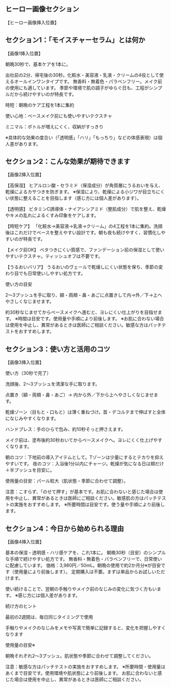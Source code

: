## ヒーロー画像セクション

【ヒーロー画像挿入位置】

## セクション1：「モイスチャーセラム」とは何か

【画像1挿入位置】

朝晩30秒で、基本ケアを1本に。

出社前の2分、帰宅後の30秒。化粧水・美容液・乳液・クリームの4役として使えるオールインワンタイプです。
無香料・無着色・パラベンフリー。メイク前の使用にも適しています。
季節や環境で肌の調子がゆらぐ日も、工程がシンプルだから続けやすいのが特長です。

時短：朝晩のケア工程を1本に集約

使い心地：ベースメイク前にも使いやすいテクスチャ

ミニマル：ボトルが増えにくく、収納がすっきり

※具体的な効果の度合い（「透明感」「ハリ」「もっちり」などの体感表現）は個人差があります。

## セクション2：こんな効果が期待できます

【画像2挿入位置】

【高保湿】
ヒアルロン酸・セラミド（保湿成分）が角質層にうるおいを与え、乾燥によるカサつきを防ぎます。
※保湿により、乾燥による小ジワが目立ちにくい状態に整えることを目指します（感じ方には個人差があります）。

【透明感】
ビタミンC誘導体・ナイアシンアミド（整肌成分）で肌を整え、乾燥やキメの乱れによるくすみ印象をケアします。

【時短ケア】
「化粧水→美容液→乳液→クリーム」の4工程を1本に集約。洗顔後はこれだけでベースを整えやすい設計です。朝も夜も続けやすく、習慣化しやすいのが特長です。

【メイク前OK】
ベタつきにくい質感で、ファンデーション前の保湿として使いやすいテクスチャ。ティッシュオフは不要です。

【うるおいバリア】
うるおいのヴェールで乾燥しにくい状態を保ち、季節の変わり目でも日常使いしやすい処方です。

使い方の目安

2〜3プッシュを手に取り、額・両頬・鼻・あごに点置きして内→外／下→上へやさしくなじませます。

約30秒なじませてからベースメイクへ進むと、ヨレにくい仕上がりを目指せます。
※時間は目安です。使用量や手順により前後します。
※お肌に合わない場合は使用を中止し、異常があるときは医師にご相談ください。敏感な方はパッチテストをおすすめします。

## セクション3：使い方と活用のコツ

【画像3挿入位置】

使い方（30秒で完了）

洗顔後、2〜3プッシュを清潔な手に取ります。

点置き（額・両頬・鼻・あご）→ 内から外／下から上へやさしくなじませます。

乾燥ゾーン（目もと・口もと）は薄く重ねづけ。首・デコルテまで伸ばすと全体になじみやすくなります。

ハンドプレス：手のひらで包み、約10秒そっと押さえます。

メイク前は、塗布後約30秒おいてからベースメイクへ。ヨレにくく仕上げやすくなります。

朝のコツ：下地前の導入アイテムとして。Tゾーンは少量にするとテカりを抑えやすいです。
夜のコツ：入浴後1分以内にチャージ。乾燥が気になる日は頬だけ＋半プッシュを目安に。

使用量の目安：パール粒大（肌状態・季節に合わせて調整）。

注意：こすらず、「のせて押す」が基本です。お肌に合わないと感じた場合は使用を中止し、異常があるときは医師にご相談ください。敏感肌の方はパッチテストの実施をおすすめします。
※所要時間は目安です。使う量や手順により前後します。

## セクション4：今日から始められる理由

【画像4挿入位置】

基本の保湿・透明感・ハリ感ケアを、これ1本に。
朝晩30秒（目安）のシンプルな手順で続けやすい処方です。
無香料・無着色・パラベンフリーで、日常使いに配慮しています。
価格：3,980円／50mL。朝晩の使用で約2か月分※が目安です（使用量により前後します）。
定期購入は不要。まずは単品からお試しいただけます。

使い続けることで、翌朝の手触りやメイク前のなじみの変化に気づく方もいます。
※感じ方には個人差があります。

続け方のヒント

最初の2週間は、毎日同じタイミングで使用

手触りやメイクのなじみをメモや写真で簡単に記録すると、変化を把握しやすくなります

使用量の目安※

朝晩それぞれ2〜3プッシュ。肌状態や季節に合わせて調整してください。

注意：敏感な方はパッチテストの実施をおすすめします。
※所要時間・使用量はあくまで目安です。使用環境や肌状態により前後します。
お肌に合わないと感じた場合は使用を中止し、異常があるときは医師にご相談ください。
